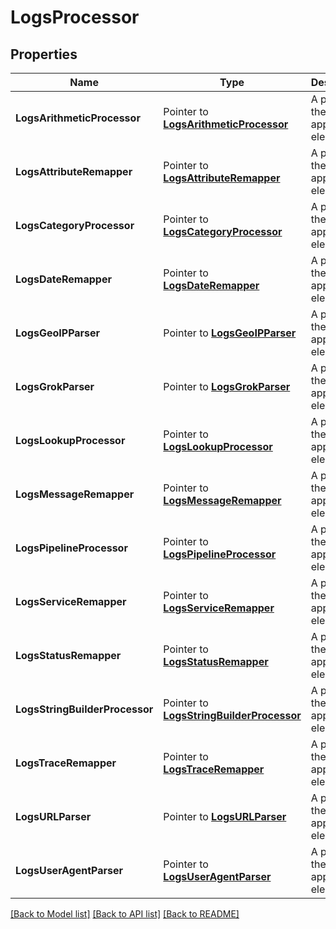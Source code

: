 # LogsProcessor

## Properties

Name | Type | Description | Notes
---- | ---- | ----------- | ------
**LogsArithmeticProcessor** | Pointer to [**LogsArithmeticProcessor**](LogsArithmeticProcessor.md) | A pointer to the appropriate element. |
**LogsAttributeRemapper** | Pointer to [**LogsAttributeRemapper**](LogsAttributeRemapper.md) | A pointer to the appropriate element. |
**LogsCategoryProcessor** | Pointer to [**LogsCategoryProcessor**](LogsCategoryProcessor.md) | A pointer to the appropriate element. |
**LogsDateRemapper** | Pointer to [**LogsDateRemapper**](LogsDateRemapper.md) | A pointer to the appropriate element. |
**LogsGeoIPParser** | Pointer to [**LogsGeoIPParser**](LogsGeoIPParser.md) | A pointer to the appropriate element. |
**LogsGrokParser** | Pointer to [**LogsGrokParser**](LogsGrokParser.md) | A pointer to the appropriate element. |
**LogsLookupProcessor** | Pointer to [**LogsLookupProcessor**](LogsLookupProcessor.md) | A pointer to the appropriate element. |
**LogsMessageRemapper** | Pointer to [**LogsMessageRemapper**](LogsMessageRemapper.md) | A pointer to the appropriate element. |
**LogsPipelineProcessor** | Pointer to [**LogsPipelineProcessor**](LogsPipelineProcessor.md) | A pointer to the appropriate element. |
**LogsServiceRemapper** | Pointer to [**LogsServiceRemapper**](LogsServiceRemapper.md) | A pointer to the appropriate element. |
**LogsStatusRemapper** | Pointer to [**LogsStatusRemapper**](LogsStatusRemapper.md) | A pointer to the appropriate element. |
**LogsStringBuilderProcessor** | Pointer to [**LogsStringBuilderProcessor**](LogsStringBuilderProcessor.md) | A pointer to the appropriate element. |
**LogsTraceRemapper** | Pointer to [**LogsTraceRemapper**](LogsTraceRemapper.md) | A pointer to the appropriate element. |
**LogsURLParser** | Pointer to [**LogsURLParser**](LogsURLParser.md) | A pointer to the appropriate element. |
**LogsUserAgentParser** | Pointer to [**LogsUserAgentParser**](LogsUserAgentParser.md) | A pointer to the appropriate element. |


[[Back to Model list]](../README.md#documentation-for-models) [[Back to API list]](../README.md#documentation-for-api-endpoints) [[Back to README]](../README.md)


